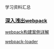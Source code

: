 学习资料汇总

### [深入浅出webpack](http://webpack.wuhaolin.cn/3%E5%AE%9E%E6%88%98/3-17%E9%80%9A%E8%BF%87Node.jsAPI%E5%90%AF%E5%8A%A8Webpack.html)

[webpack构建案例详解](https://juejin.im/post/5c25b76ef265da614b120ed0?utm_medium=hao.caibaojian.com&utm_source=hao.caibaojian.com&from=groupmessage&isappinstalled=0)

[webpack-loader](https://imweb.io/topic/59324940b9b65af940bf58ae)